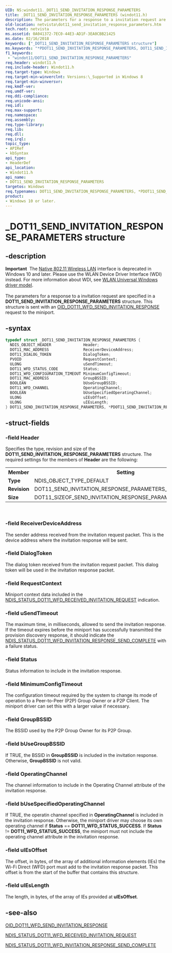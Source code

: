 ```yaml
---
UID: NS:windot11._DOT11_SEND_INVITATION_RESPONSE_PARAMETERS
title: _DOT11_SEND_INVITATION_RESPONSE_PARAMETERS (windot11.h)
description: The parameters for a response to a invitation request are specified in a DOT11_SEND_INVITATION_RESPONSE_PARAMETERS structure. This structure is sent with an OID_DOT11_WFD_SEND_INVITATION_RESPONSE request to the miniport.
old-location: netvista\dot11_send_invitation_response_parameters.htm
tech.root: netvista
ms.assetid: 0A041372-7EC0-44E3-AD1F-3EA0CBB21425
ms.date: 02/16/2018
keywords: ["_DOT11_SEND_INVITATION_RESPONSE_PARAMETERS structure"]
ms.keywords: "*PDOT11_SEND_INVITATION_RESPONSE_PARAMETERS, DOT11_SEND_INVITATION_RESPONSE_PARAMETERS, DOT11_SEND_INVITATION_RESPONSE_PARAMETERS structure [Network Drivers Starting with Windows Vista], PDOT11_SEND_INVITATION_RESPONSE_PARAMETERS, PDOT11_SEND_INVITATION_RESPONSE_PARAMETERS structure pointer [Network Drivers Starting with Windows Vista], _DOT11_SEND_INVITATION_RESPONSE_PARAMETERS, netvista.dot11_send_invitation_response_parameters, windot11/DOT11_SEND_INVITATION_RESPONSE_PARAMETERS, windot11/PDOT11_SEND_INVITATION_RESPONSE_PARAMETERS"
f1_keywords:
 - "windot11/DOT11_SEND_INVITATION_RESPONSE_PARAMETERS"
req.header: windot11.h
req.include-header: Windot11.h
req.target-type: Windows
req.target-min-winverclnt: Versions:\_Supported in Windows 8
req.target-min-winversvr:
req.kmdf-ver:
req.umdf-ver:
req.ddi-compliance:
req.unicode-ansi:
req.idl:
req.max-support:
req.namespace:
req.assembly:
req.type-library:
req.lib:
req.dll:
req.irql:
topic_type:
- APIRef
- kbSyntax
api_type:
- HeaderDef
api_location:
- Windot11.h
api_name:
- DOT11_SEND_INVITATION_RESPONSE_PARAMETERS
targetos: Windows
req.typenames: DOT11_SEND_INVITATION_RESPONSE_PARAMETERS, *PDOT11_SEND_INVITATION_RESPONSE_PARAMETERS
product:
- Windows 10 or later.
---
```


# _DOT11_SEND_INVITATION_RESPONSE_PARAMETERS structure


## -description


<div class="alert"><b>Important</b>  The <a href="https://docs.microsoft.com/previous-versions/windows/hardware/wireless/ff560689(v=vs.85)">Native 802.11 Wireless LAN</a> interface is deprecated in Windows 10 and later. Please use the WLAN Device Driver Interface (WDI) instead. For more information about WDI, see <a href="https://docs.microsoft.com/windows-hardware/drivers/network/wifi-universal-driver-model">WLAN Universal Windows driver model</a>.</div><div> </div>The parameters for a response to a invitation request are specified in a <b>DOT11_SEND_INVITATION_RESPONSE_PARAMETERS</b> structure. This structure is sent with an <a href="https://docs.microsoft.com/windows-hardware/drivers/network/oid-dot11-wfd-send-invitation-response">OID_DOT11_WFD_SEND_INVITATION_RESPONSE</a> request to the miniport.


## -syntax


```cpp
typedef struct _DOT11_SEND_INVITATION_RESPONSE_PARAMETERS {
  NDIS_OBJECT_HEADER              Header;
  DOT11_MAC_ADDRESS               ReceiverDeviceAddress;
  DOT11_DIALOG_TOKEN              DialogToken;
  PVOID                           RequestContext;
  ULONG                           uSendTimeout;
  DOT11_WFD_STATUS_CODE           Status;
  DOT11_WFD_CONFIGURATION_TIMEOUT MinimumConfigTimeout;
  DOT11_MAC_ADDRESS               GroupBSSID;
  BOOLEAN                         bUseGroupBSSID;
  DOT11_WFD_CHANNEL               OperatingChannel;
  BOOLEAN                         bUseSpecifiedOperatingChannel;
  ULONG                           uIEsOffset;
  ULONG                           uIEsLength;
} DOT11_SEND_INVITATION_RESPONSE_PARAMETERS, *PDOT11_SEND_INVITATION_RESPONSE_PARAMETERS;
```


## -struct-fields




### -field Header

Specifies the type, revision and size of the <b>DOT11_SEND_INVITATION_RESPONSE_PARAMETERS</b> structure. The required settings for the members of <b>Header</b> are the following:

<table>
<tr>
<th>Member</th>
<th>Setting</th>
</tr>
<tr>
<td><b>Type</b></td>
<td>NDIS_OBJECT_TYPE_DEFAULT</td>
</tr>
<tr>
<td><b>Revision</b></td>
<td>DOT11_SEND_INVITATION_RESPONSE_PARAMETERS_REVISION_1</td>
</tr>
<tr>
<td><b>Size</b></td>
<td>DOT11_SIZEOF_SEND_INVITATION_RESPONSE_PARAMETERS_REVISION_1</td>
</tr>
</table>
 


### -field ReceiverDeviceAddress

The sender address received from the invitation request packet. This is the device address where the invitation response will be sent.


### -field DialogToken

The dialog token received from the invitation request packet. This dialog token will be used in  the invitation response  packet.


### -field RequestContext

Miniport context data included in the <a href="https://docs.microsoft.com/windows-hardware/drivers/network/ndis-status-dot11-wfd-received-invitation-request">NDIS_STATUS_DOT11_WFD_RECEIVED_INVITATION_REQUEST</a> indication.


### -field uSendTimeout

The maximum time, in milliseconds, allowed to send the invitation response. If the timeout expires before the miniport has successfully transmitted the provision discovery response, it should indicate the <a href="https://docs.microsoft.com/windows-hardware/drivers/network/ndis-status-dot11-wfd-invitation-response-send-complete">NDIS_STATUS_DOT11_WFD_INVITATION_RESPONSE_SEND_COMPLETE</a> with a failure status.


### -field Status

Status information to include in the invitation response.


### -field MinimumConfigTimeout

The configuration timeout required by the system  to change its mode of operation to a Peer-to-Peer (P2P) Group Owner or a P2P Client. The miniport driver can set this with a larger value if necessary.


### -field GroupBSSID

The BSSID used by the P2P Group Owner for its P2P Group.


### -field bUseGroupBSSID

If TRUE, the BSSID in <b>GroupBSSID</b> is included in the invitation response. Otherwise, <b>GroupBSSID</b> is not valid.


### -field OperatingChannel

The channel information to include in the Operating Channel attribute of the invitation response.


### -field bUseSpecifiedOperatingChannel

If TRUE, the operatin channel specified in <b>OperatingChannel</b> is included in the invitation response. Otherwise, the miniport driver may choose its own operating channel if <b>Status</b> == <b>DOT11_WFD_STATUS_SUCCESS</b>. If <b>Status</b> != <b>DOT11_WFD_STATUS_SUCCESS</b>, the miniport must not include the operating channel attribute in the inivitation response.


### -field uIEsOffset

The offset, in bytes,  of the array of additional information elements (IEs) the Wi-Fi Direct (WFD) port must add to the invitation response packet. This offset is from the start of the buffer that contains this structure.


### -field uIEsLength

The length, in bytes, of the array of IEs provided at <b>uIEsOffset</b>.


## -see-also

<a href="https://docs.microsoft.com/windows-hardware/drivers/network/oid-dot11-wfd-send-invitation-response">OID_DOT11_WFD_SEND_INVITATION_RESPONSE</a>



<a href="https://docs.microsoft.com/windows-hardware/drivers/network/ndis-status-dot11-wfd-received-invitation-request">NDIS_STATUS_DOT11_WFD_RECEIVED_INVITATION_REQUEST</a>



<a href="https://docs.microsoft.com/windows-hardware/drivers/network/ndis-status-dot11-wfd-invitation-response-send-complete">NDIS_STATUS_DOT11_WFD_INVITATION_RESPONSE_SEND_COMPLETE</a>



 

 


